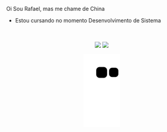 Oi Sou Rafael, mas me chame de China 

- Estou cursando no momento Desenvolvimento de Sistema

<div>
</div>
 <br>
<div  align="center"> 
  <div style="display: inline_block"><br>

    
</div>
  <a href="https://www.instagram.com/ralf_china/" target="_blank"><img src="https://img.shields.io/badge/-Instagram-%23E4405F?style=for-the-badge&logo=instagram&logoColor=white" target="_blank"></a>
  <a href="https://www.linkedin.com/in/rafael-nogueira-49382b221//" target="_blank"><img src="https://img.shields.io/badge/-LinkedIn-%230077B5?style=for-the-badge&logo=linkedin&logoColor=white" target="_blank"></a> 
 
   ![Snake animation](https://github.com/Rafael-China/Rafael-China/blob/output/github-contribution-grid-snake.svg)
 
</div>
